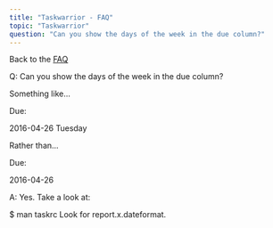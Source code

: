 ```yaml
---
title: "Taskwarrior - FAQ"
topic: "Taskwarrior"
question: "Can you show the days of the week in the due column?"
---
```


Back to the [FAQ](/support/faq)

Q: Can you show the days of the week in the due column?

Something like...

Due:

2016-04-26 Tuesday

Rather than...

Due:

2016-04-26

A: Yes.
Take a look at:

$ man taskrc
Look for report.x.dateformat.

